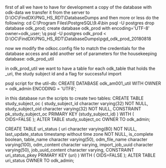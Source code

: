 first of all we have to have for development a copy of the database with odk-data
we transfer it from the server to D:\OC\FindDX\PNG_HS_RDT\DatabaseDumps
and then more or less do the following:
cd C:\Program Files\PostgreSQL\9.4\bin 
psql -U postgres
drop database odk_prod;
create database odk_prod with encoding='UTF-8' owner=odk_user;
\q
psql -U postgres odk_prod < D:\OC\FindDX\PNG_HS_RDT\DatabaseDumps\pgd_odk_prod_20180818

now we modify the odkoc.config file to match the credentials for the database access
and add another set of parameters for the housekeeping database: odk_prod_util

in odk_prod_util we want to have a table for each odk_table that holds the _uri, the study subject id and a flag for successful import 

psql script for the util-db:
CREATE DATABASE odk_am001_util
  WITH OWNER = odk_admin
       ENCODING = 'UTF8';
       
in this database run the scripts to create two tables:
CREATE TABLE study_subject_oc
(
  study_subject_id character varying(32) NOT NULL,
  study_subject_oid character varying(32) NOT NULL,
  CONSTRAINT pk_study_subject_oc PRIMARY KEY (study_subject_id)
)
WITH (
  OIDS=FALSE
);
ALTER TABLE study_subject_oc
  OWNER TO odk_admin;

CREATE TABLE uri_status
(
  uri character varying(80) NOT NULL,
  last_update_status timestamp without time zone NOT NULL,
  is_complete boolean,
  table_name character varying(50),
  odm_file_name character varying(100),
  odm_content character varying,
  import_job_uuid character varying(50),
  job_uuid_content character varying,
  CONSTRAINT uri_status_pkey PRIMARY KEY (uri)
)
WITH (
  OIDS=FALSE
);
ALTER TABLE uri_status
  OWNER TO odk_admin;
